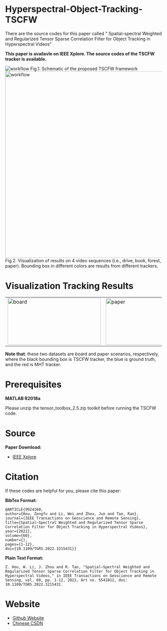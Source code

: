 # Hyperspectral-Object-Tracking-TSCFW
There are the source codes for this paper called " Spatial-spectral Weighted and Regularized Tensor Sparse Correlation Filter for Object Tracking in Hyperspectral Videos"

**This paper is availavle on IEEE Xplore. The source codes of the TSCFW tracker is available.**


<img src="flowchart_TSCFW.png" alt="workflow">
Fig.1. Schematic of the proposed TSCFW framework



<img src="tracking_results.png" alt="workflow" width="750px" height="600px">
Fig.2. Visualization of results on 4 video sequences (i.e., drive, book, forest, paper). Bounding box in different colors are results from different trackers.



# Visualization Tracking Results

<table><tr>
  <td><img src="board.gif" alt="board" width="300px" height="150px"></td>
  <td><img src="paper.gif" alt="paper" width="300px" height="150px"></td>
  <td><img src="toy_car1.gif" alt="toy_car1" width="300px" height="150px"></td>
</tr></table>

**Note that**: these two datasets are board and paper scenarios, respectively, where the black bounding box is TSCFW tracker, the blue is ground truth, and the red is MHT tracker. 
# Prerequisites
**MATLAB R2018a**

Please unzip the tensor_toolbox_2.5.zip toolkit before running the TSCFW code.


# Source
**Paper Download:**<br />
- [IEEE Xplore](https://ieeexplore.ieee.org/document/9924160)


# Citation

If these codes are helpful for you, please cite this paper:

**BibTex Format:**<br />

```
@ARTICLE{9924160,  
author={Hou, Zengfu and Li, Wei and Zhou, Jun and Tao, Ran},  
journal={IEEE Transactions on Geoscience and Remote Sensing},   
title={Spatial–Spectral Weighted and Regularized Tensor Sparse Correlation Filter for Object Tracking in Hyperspectral Videos},   
year={2022},  
volume={60},  
number={},  
pages={1-12},  
doi={10.1109/TGRS.2022.3215431}}
```


**Plain Text Format:**<br />

```
Z. Hou, W. Li, J. Zhou and R. Tao, "Spatial–Spectral Weighted and Regularized Tensor Sparse Correlation Filter for Object Tracking in Hyperspectral Videos," in IEEE Transactions on Geoscience and Remote Sensing, vol. 60, pp. 1-12, 2022, Art no. 5541012, doi: 10.1109/TGRS.2022.3215431.
```

# Website
- [Github Website](https://zephyrhours.github.io/)
- [Chinese CSDN](https://blog.csdn.net/NBDwo)
